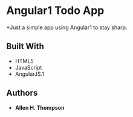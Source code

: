 # Angular1 Todo App
*Just a simple app using Angular1 to stay sharp.
## Built With
* HTML5
* JavaScript
* AngularJS.1

## Authors
* **Allen H. Thompson**
